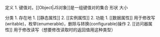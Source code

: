 定义
	1. 键值对。[[Object|JS对象]]是一组键值对的集合
形状
大小

分类
	1. 存在地
		1. [[静态属性]] 
		2. [[实例属性]] 
	2. 功能
		1. [[数据属性]] 用于修改写(writable)，枚举(enumerable)，删除与转换(configurable)操作
		2. [[访问器属性]] 用于修改读写（想要修改读取时的返回值用这种类型）



